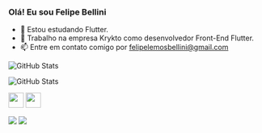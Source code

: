 ### Olá! Eu sou Felipe Bellini

- 🌱 Estou estudando Flutter.
- 🔭 Trabalho na empresa Krykto como desenvolvedor Front-End Flutter.
- 📫 Entre em contato comigo por felipelemosbellini@gmail.com

<!--![GitHub Stats](https://github-readme-stats.vercel.app/api?username=FelipeKing&theme=github_dark)-->
![GitHub Stats](https://github-readme-stats.vercel.app/api?username=FelipeKing&bg_color=000000&show_icons=true&title_color=fff700&border_radius=10&border_color=eefc68&text_color=FFFFFF&icon_color=eefc68)

![GitHub Stats](https://github-readme-stats.vercel.app/api/top-langs/?username=FelipeKing&bg_color=000000&border_radius=10&border_color=eefc68&text_color=FFFFFF&icon_color=eefc68&title_color=fff700)

<img src="https://cdn.jsdelivr.net/gh/devicons/devicon/icons/flutter/flutter-original.svg" width="30" height="30" />  <img src="https://cdn.jsdelivr.net/gh/devicons/devicon/icons/dart/dart-original.svg" width="30" height="30"/>


<a href="https://www.linkedin.com/in/felipe-bellini-93bb451a1/" target="_blank"><img src="https://img.shields.io/badge/-LinkedIn-%230077B5?style=for-the-badge&logo=linkedin&logoColor=white" target="_blank"></a> <a href = "mailto:felipelemosbellini@gmail.com"><img src="https://img.shields.io/badge/-Gmail-%23333?style=for-the-badge&logo=gmail&logoColor=white" target="_blank"></a>

<!--

https://www.youtube.com/watch?v=TsaLQAetPLU&ab_channel=RafaellaBallerini

**FelipeKing/FelipeKing** is a ✨ _special_ ✨ repository because its `README.md` (this file) appears on your GitHub profile.

Here are some ideas to get you started:

- 🔭 I’m currently working on ...
- 🌱 I’m currently learning ...
- 👯 I’m looking to collaborate on ...
- 🤔 I’m looking for help with ...
- 💬 Ask me about ...
- 📫 How to reach me: ...
- 😄 Pronouns: ...
- ⚡ Fun fact: ...

for more icons: https://emojipedia.org/
https://devicon.dev/
-->
